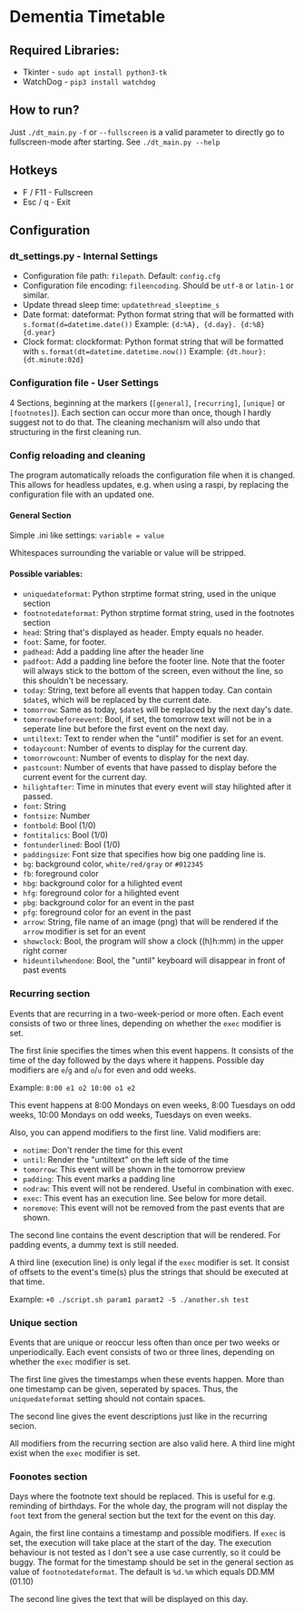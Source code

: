 # Dementia Timetable
## Required Libraries:
- Tkinter - `sudo apt install python3-tk`
- WatchDog - `pip3 install watchdog`

## How to run?
Just `./dt_main.py`
`-f` or `--fullscreen` is a valid parameter to directly go to fullscreen-mode after starting.
See `./dt_main.py --help`

## Hotkeys
- F / F11 - Fullscreen
- Esc / q - Exit

## Configuration
### dt_settings.py - Internal Settings
- Configuration file path: `filepath`. Default: `config.cfg`
- Configuration file encoding: `fileencoding`. Should be `utf-8` or `latin-1` or similar.
- Update thread sleep time: `updatethread_sleeptime_s`
- Date format: dateformat: Python format string that will be formatted with `s.format(d=datetime.date())`
    Example: `{d:%A}, {d.day}. {d:%B} {d.year}`
- Clock format: clockformat: Python format string that will be formatted with `s.format(dt=datetime.datetime.now())`
    Example: `{dt.hour}:{dt.minute:02d}`

### Configuration file - User Settings
4 Sections, beginning at the markers (`[general]`, `[recurring]`, `[unique]` or `[footnotes]`).
Each section can occur more than once, though I hardly suggest not to do that. The cleaning mechanism will also undo
that structuring in the first cleaning run.

### Config reloading and cleaning
The program automatically reloads the configuration file when it is changed. This allows for headless updates, e.g.
when using a raspi, by replacing the configuration file with an updated one.

#### General Section
Simple .ini like settings:
`variable = value`

Whitespaces surrounding the variable or value will be stripped.

#### Possible variables:
- `uniquedateformat`: Python strptime format string, used in the unique section
- `footnotedateformat`: Python strptime format string, used in the footnotes section
- `head`: String that's displayed as header. Empty equals no header.
- `foot`: Same, for footer.
- `padhead`: Add a padding line after the header line
- `padfoot`: Add a padding line before the footer line. Note that the footer will always stick to the bottom of the
    screen, even without the line, so this shouldn't be necessary.
- `today`: String, text before all events that happen today.
    Can contain `$date$`, which will be replaced by the current date.
- `tomorrow`: Same as today, `$date$` will be replaced by the next day's date.
- `tomorrowbeforeevent`: Bool, if set, the tomorrow text will not be in a seperate line but before the first event on
    the next day.
- `untiltext`: Text to render when the "until" modifier is set for an event.
- `todaycount`: Number of events to display for the current day.
- `tomorrowcount`: Number of events to display for the next day.
- `pastcount`: Number of events that have passed to display before the current event for the current day.
- `hilightafter`: Time in minutes that every event will stay hilighted after it passed.
- `font`: String
- `fontsize`: Number
- `fontbold`: Bool (1/0)
- `fontitalics`: Bool (1/0)
- `fontunderlined`: Bool (1/0)
- `paddingsize`: Font size that specifies how big one padding line is.
- `bg`: background color, `white/red/gray` or `#012345`
- `fb`: foreground color
- `hbg`: background color for a hilighted event
- `hfg`: foreground color for a hilighted event
- `pbg`: background color for an event in the past
- `pfg`: foreground color for an event in the past
- `arrow`: String, file name of an image (png) that will be rendered if the `arrow` modifier is set for an event
- `showclock`: Bool, the program will show a clock ((h)h:mm) in the upper right corner
- `hideuntilwhendone`: Bool, the "until" keyboard will disappear in front of past events

### Recurring section
Events that are recurring in a two-week-period or more often.  Each event consists of two or three lines, depending on
whether the `exec` modifier is set.

The first linie specifies the times when this event happens. It consists of the time of the day followed by the days
where it happens. Possible day modifiers are `e`/`g` and `o`/`u` for even and odd weeks.

Example: `8:00 e1 o2 10:00 o1 e2`

This event happens at 8:00 Mondays on even weeks, 8:00 Tuesdays on odd weeks, 10:00 Mondays on odd weeks, Tuesdays on
even weeks.

Also, you can append modifiers to the first line. Valid modifiers are:
- `notime`: Don't render the time for this event
- `until`: Render the "untiltext" on the left side of the time
- `tomorrow`: This event will be shown in the tomorrow preview
- `padding`: This event marks a padding line
- `nodraw`: This event will not be rendered. Useful in combination with exec.
- `exec`: This event has an execution line. See below for more detail.
- `noremove`: This event will not be removed from the past events that are shown.

The second line contains the event description that will be rendered.  For padding events, a dummy text is still needed.

A third line (execution line) is only legal if the `exec` modifier is set. It consist of offsets to the event's time(s)
plus the strings that should be executed at that time.

Example: `+0 ./script.sh param1 paramt2 -5 ./another.sh test`

### Unique section
Events that are unique or reoccur less often than once per two weeks or unperiodically. Each event consists of two or
three lines, depending on whether the `exec` modifier is set.

The first line gives the timestamps when these events happen.  More than one timestamp can be given, seperated by
spaces. Thus, the `uniquedateformat` setting should not contain spaces.

The second line gives the event descriptions just like in the recurring secion.

All modifiers from the recurring section are also valid here. A third line might exist when the `exec` modifier is set.

### Foonotes section
Days where the footnote text should be replaced. This is useful for e.g. reminding of birthdays.
For the whole day, the program will not display the `foot` text from the general section but the text for the event on
this day.

Again, the first line contains a timestamp and possible modifiers. If `exec` is set, the execution will take place at
the start of the day. The execution behaviour is not tested as I don't see a use case currently, so it could be buggy.
The format for the timestamp should be set in the general section as value of `footnotedateformat`. The default is
`%d.%m` which equals DD.MM (01.10)

The second line gives the text that will be displayed on this day.
